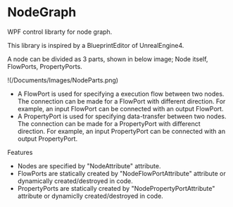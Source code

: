 # NodeGraph
WPF control librarty for node graph.

This library is inspired by a BlueprintEditor of UnrealEngine4.

A node can be divided as 3 parts, shown in below image; Node itself, FlowPorts, PropertyPorts.

!(/Documents/Images/NodeParts.png)

* A FlowPort is used for specifying a execution flow between two nodes. The connection can be made for a FlowPort with different direction. For example, an input FlowPort can be connected with an output FlowPort.
* A PropertyPort is used for specifying data-transfer between two nodes. The connection can be made for a PropertyPort with differenct direction. For example, an input PropertyPort can be connected with an output PropertyPort.

Features
* Nodes are specified by "NodeAttribute" attribute.
* FlowPorts are statically created by "NodeFlowPortAttribute" attribute or dynamically created/destroyed in code.
* PropertyPorts are statically created by "NodePropertyPortAttribute" attribute or dynamiclly created/destroyed in code.


